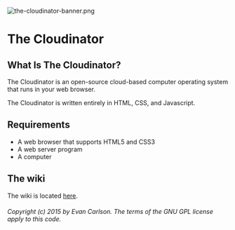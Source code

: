 ![the-cloudinator-banner.png](https://bitbucket.org/repo/E9nLok/images/1440181341-the-cloudinator-banner.png)
# The Cloudinator #

## What Is The Cloudinator? ##
The Cloudinator is an open-source cloud-based computer operating system that runs in your web browser.

The Cloudinator is written entirely in HTML, CSS, and Javascript.

## Requirements ##
* A web browser that supports HTML5 and CSS3
* A web server program
* A computer

## The wiki ##
The wiki is located [here](https://bitbucket.org/humphrey14/the-cloudinator/admin).

###### Copyright (c) 2015 by Evan Carlson. The terms of the GNU GPL license apply to this code. ######